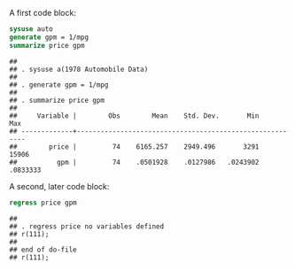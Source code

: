 
A first code block:

``` stata
sysuse auto
generate gpm = 1/mpg
summarize price gpm
```

    ## 
    ## . sysuse a(1978 Automobile Data)
    ## 
    ## . generate gpm = 1/mpg
    ## 
    ## . summarize price gpm
    ## 
    ##     Variable |        Obs        Mean    Std. Dev.       Min        Max
    ## -------------+---------------------------------------------------------
    ##        price |         74    6165.257    2949.496       3291      15906
    ##          gpm |         74    .0501928    .0127986   .0243902   .0833333

A second, later code block:

``` stata
regress price gpm
```

    ## 
    ## . regress price no variables defined
    ## r(111);
    ## 
    ## end of do-file
    ## r(111);
